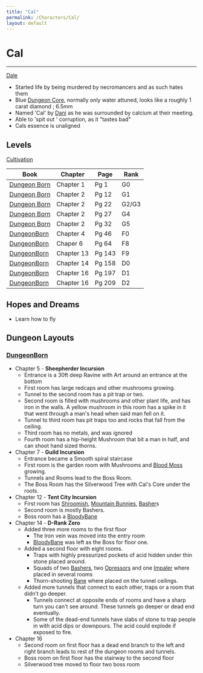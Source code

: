 ```yaml
---
title: "Cal"
permalink: /Characters/Cal/
layout: default
---
```

# Cal
---

[Dale](Dale.md)


- Started life by being murdered by necromancers and as such hates them
- Blue [Dungeon Core](../../_Lexicon/DungeonCore.md), normally only water attuned, looks like a roughly 1 carat diamond ; 6.5mm 
- Named 'Cal' by [Dani](Dani.md) as he was surrounded by calcium at their meeting.
- Able to 'spit out ' corruption, as it "tastes bad"
- Cals essence is unaligned 


## Levels
[Cultivation](../../_Lexicon/Cultivation.md)

| Book                                                      | Chapter    | Page   | Rank  |
| --------------------------------------------------------- | ---------- | ------ | ----- |
| [Dungeon Born](../../_Books/DivineDungeon/DungeonBorn.md) | Chapter 1  | Pg 1   | G0    |
| [Dungeon Born](../../_Books/DivineDungeon/DungeonBorn.md) | Chapter 2  | Pg 12  | G1    |
| [Dungeon Born](../../_Books/DivineDungeon/DungeonBorn.md) | Chapter 2  | Pg 22  | G2/G3 |
| [Dungeon Born](../../_Books/DivineDungeon/DungeonBorn.md) | Chapter 2  | Pg 27  | G4    |
| [Dungeon Born](../../_Books/DivineDungeon/DungeonBorn.md) | Chapter 2  | Pg 32  | G5    |
| [DungeonBorn](../../_Books/DivineDungeon/DungeonBorn.md)  | Chapter 4  | Pg 46  | F0    |
| [DungeonBorn](../../_Books/DivineDungeon/DungeonBorn.md)  | Chaper 6   | Pg 64  | F8    |
| [DungeonBorn](../../_Books/DivineDungeon/DungeonBorn.md)  | Chapter 13 | Pg 143 | F9    |
| [DungeonBorn](../../_Books/DivineDungeon/DungeonBorn.md)  | Chapter 14 | Pg 158 | D0    |
| [DungeonBorn](../../_Books/DivineDungeon/DungeonBorn.md)  | Chapter 16 | Pg 197 | D1    |
| [DungeonBorn](../../_Books/DivineDungeon/DungeonBorn.md)  | Chapter 16 | Pg 209 | D2      |


## Hopes and Dreams
- Learn how to fly


## Dungeon Layouts
### [DungeonBorn](../../_Books/DivineDungeon/DungeonBorn.md)
- Chapter 5 - **Sheepherder Incursion**
	- Entrance is a 30ft deep Ravine with Art around an entrance at the bottom
	- First room has large redcaps and other mushrooms growing.
	- Tunnel to the second room has a pit trap or two.
	- Second room is filled with mushrooms and other plant life, and has iron in the walls. A yellow mushroom in this room has a spike in it that went through a man's head when said man fell on it.
	- Tunnel to third room has pit traps too and rocks that fall from the ceiling.
	- Third room has no metals, and was ignored
	- Fourth room has a hip-height Mushroom that bit a man in half, and can shoot hand sized thorns.
- Chapter 7 - **Guild Incursion**
	- Entrance became a Smooth spiral staircase
	- First room is the garden room with Mushrooms and [Blood Moss](../../_Bestiary/DD/BloodMoss.md) growing.
	- Tunnels and Rooms lead to the Boss Room.
	- The Boss Room has the Silverwood Tree with Cal's Core under the roots.
- Chapter 12 - **Tent City Incursion**
	- First room has [Shroomish](../../_Bestiary/DD/Shroomish.md), [Mountain Bunnies](../../_Bestiary/DD/MountainBunny.md), [Basher](../../_Bestiary/DD/Basher.md)s 
	- Second room is mostly Bashers.
	- Boss room has a [BloodyBane](../../_Bestiary/DD/BloodyBane.md)
- Chapter 14 - **D-Rank Zero**
	- Added three more rooms to the first floor
		- The Iron vein was moved into the entry room
		- [BloodyBane](../../_Bestiary/DD/BloodyBane.md) was left as the Boss for floor one.
	- Added a second floor with eight rooms.
		- Traps with highly pressurized pockets of acid hidden under thin stone placed around.
		- Squads of two [Bashers](../../_Bestiary/DD/Basher.md), two [Opressors](../../_Bestiary/DD/Opressors.md) and one [Impaler](../../_Bestiary/DD/Impalers.md) where placed in several rooms
		- Thorn-shooting [Bane](../../_Bestiary/DD/BloodyBane.md) where placed on the tunnel ceilings.
	- Added more tunnels that connect to each other, traps or a room that didn't go deeper.
		- Tunnels connect at opposite ends of rooms and have a sharp turn you can't see around. These tunnels go deeper or dead end eventually.
		- Some of the dead-end tunnels have slabs of stone to trap people in with acid dips or downpours. The acid could explode if exposed to fire.
- Chapter 16 
	- Second room on first floor has a dead end branch to the left and right branch leads to rest of the dungeon rooms and tunnels.
	- Boss room on first floor has the stairway to the second floor
	- Silverwood tree moved to floor two boss room